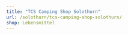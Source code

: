 ```yaml
---
title: "TCS Camping Shop Solothurn"
url: /solothurn/tcs-camping-shop-solothurn/
shop: Lebensmittel
---
```

